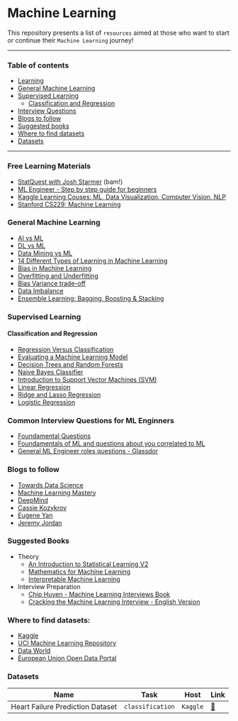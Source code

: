 # Machine Learning

This repository presents a list of `resources` aimed at those who want to start or continue their `Machine Learning` journey! 

---

### Table of contents
* [Learning](#Learning)
* [General Machine Learning](#generalML)
* [Supervised Learning](#supervised)
    * [Classification and Regression](#classification_regression)
* [Interview Questions](#interview)
* [Blogs to follow](#blogs)
* [Suggested books](#books)
* [Where to find datasets](#host_datasets)
* [Datasets](#datasets)

---


<a name="Learning"/>

### Free Learning Materials
* [StatQuest with Josh Starmer](https://www.youtube.com/c/joshstarmer) (bam!)
* [ML Engineer - Step by step guide for beginners](https://www.simplilearn.com/tutorials/machine-learning-tutorial)
* [Kaggle Learning Couses: ML, Data Visualization, Computer Vision, NLP](https://www.kaggle.com/learn)
* [Stanford CS229: Machine Learning](https://cs229.stanford.edu/syllabus.html)

<a name="generalML" />

### General Machine Learning
* [AI vs ML](https://towardsai.net/p/machine-learning/differences-between-ai-and-machine-learning-1255b182fc6)
* [DL vs ML](https://www.zendesk.com/blog/machine-learning-and-deep-learning/)
* [Data Mining vs ML](https://www.educba.com/data-mining-vs-machine-learning/)
* [14 Different Types of Learning in Machine Learning](https://machinelearningmastery.com/types-of-learning-in-machine-learning/)
* [Bias in Machine Learning](https://www.foreseemed.com/blog/bias-in-machine-learning)
* [Overfitting and Underfitting](https://towardsdatascience.com/what-are-overfitting-and-underfitting-in-machine-learning-a96b30864690)
* [Bias Variance trade-off](https://machinelearningcompass.com/model_optimization/bias_and_variance/)
* [Data Imbalance](https://imbalanced-learn.org/stable/introduction.html#)
* [Ensemble Learning: Bagging, Boosting & Stacking](https://www.kaggle.com/satishgunjal/ensemble-learning-bagging-boosting-stacking)


<a name="supervised" />

### Supervised Learning

<a name="classification_regression" />

#### Classification and Regression
* [Regression Versus Classification](https://medium.com/quick-code/regression-versus-classification-machine-learning-whats-the-difference-345c56dd15f7)
* [Evaluating a Machine Learning Model](https://www.jeremyjordan.me/evaluating-a-machine-learning-model/)
* [Decision Trees and Random Forests](https://medium.com/@francesco.disalvo/decision-tree-and-random-forest-pt-1-729b74db1756)
* [Naive Bayes Classifier](http://stanford.edu/~jurafsky/slp3/slides/7_NB.pdf)
* [Introduction to Support Vector Machines (SVM)](https://monkeylearn.com/blog/introduction-to-support-vector-machines-svm/)
* [Linear Regression](https://statistics.laerd.com/spss-tutorials/linear-regression-using-spss-statistics.php)
* [Ridge and Lasso Regression](https://favtutor.com/blogs/ridge-and-lasso-regression)
* [Logistic Regression](https://christophm.github.io/interpretable-ml-book/logistic.html)




<a name="interview"/>

### Common Interview Questions for ML Enginners

* [Foundamental Questions](https://www.springboard.com/blog/ai-machine-learning/machine-learning-interview-questions/)
* [Foundamentals of ML and questions about you correlated to ML](https://www.globalguideline.com/interview_questions/pdf/Machine-Learning-Engineer-Interview-Questions-and-Answers-2194.pdf)
* [General ML Engineer roles questions - Glassdor](https://www.glassdoor.co.uk/Interview/machine-learning-engineer-interview-questions-SRCH_KO0,25.htm?countryRedirect=true)

<a name="blogs"/>

### Blogs to follow
* [Towards Data Science](https://towardsdatascience.com)
* [Machine Learning Mastery](https://machinelearningmastery.com)
* [DeepMind](https://deepmind.com/blog)
* [Cassie Kozykrov](https://kozyrkov.medium.com)
* [Eugene Yan](https://eugeneyan.com)
* [Jeremy Jordan](https://www.jeremyjordan.me)


<a name="books"/>

### Suggested Books 
* Theory
   * [An Introduction to Statistical Learning V2](https://web.stanford.edu/~hastie/ISLR2/ISLRv2_website.pdf)
   * [Mathematics for Machine Learning](https://mml-book.github.io/book/mml-book.pdf)
   * [Interpretable Machine Learning](https://christophm.github.io/interpretable-ml-book/)
* Interview Preparation
  * [Chip Huyen - Machine Learning Interviews Book](https://huyenchip.com/ml-interviews-book/)
  * [Cracking the Machine Learning Interview - English Version](https://www.amazon.it/Cracking-Machine-Learning-Interview-English-ebook/dp/B07K4Y6T3J/ref=sr_1_1?__mk_it_IT=)


<a name="host_datasets"/>

### Where to find datasets:
* [Kaggle](https://www.kaggle.com)
* [UCI Machine Learning Repository](https://archive.ics.uci.edu/ml/index.php)
* [Data World](https://data.world/datasets/open-data)
* [European Union Open Data Portal](https://data.europa.eu/data/datasets?locale=en)


<a name="datasets"/>

### Datasets

| Name | Task | Host | Link | 
| ---- | ------- | ---- | --- |
| Heart Failure Prediction Dataset | `classification` | `Kaggle` | [🔗](https://www.kaggle.com) |
